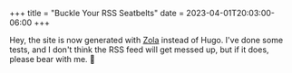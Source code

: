 +++
title = "Buckle Your RSS Seatbelts"
date = 2023-04-01T20:03:00-06:00
+++

Hey, the site is now generated with [Zola][] instead of Hugo. I've done some tests,
and I don't think the RSS feed will get messed up, but if it does, please bear with me. 🙏

[Zola]: https://www.getzola.org
